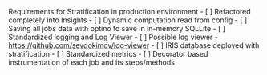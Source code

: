 Requirements for Stratification in production environment
    - [ ] Refactored completely into Insights
      - [ ] Dynamic computation read from config
      - [ ] Saving all jobs data with optino to save in in-memory SQLLite
    - [ ] Standardized logging and Log Viewer
      - [ ] Possible log viewer - https://github.com/sevdokimov/log-viewer
    - [ ] IRIS database deployed with stratification
    - [ ] Standardized metrics
      - [ ] Decorator based instrumentation of each job and its steps/methods




